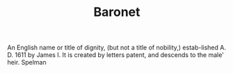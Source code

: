 ---
title: Baronet
letter: B
permalink: "/definitions/baronet.html"
body: An English name or title of dignity, (but not a title of nobility,) estab-lished
  A. D. 1611 by James I. It is created by letters patent, and descends to the male'
  heir. Spelman
published_at: '2018-07-07'
layout: post
---